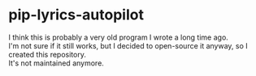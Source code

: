 # pip-lyrics-autopilot
I think this is probably a very old program I wrote a long time ago. <br/>
I'm not sure if it still works, but I decided to open-source it anyway, so I created this repository. <br/>
It's not maintained anymore.
